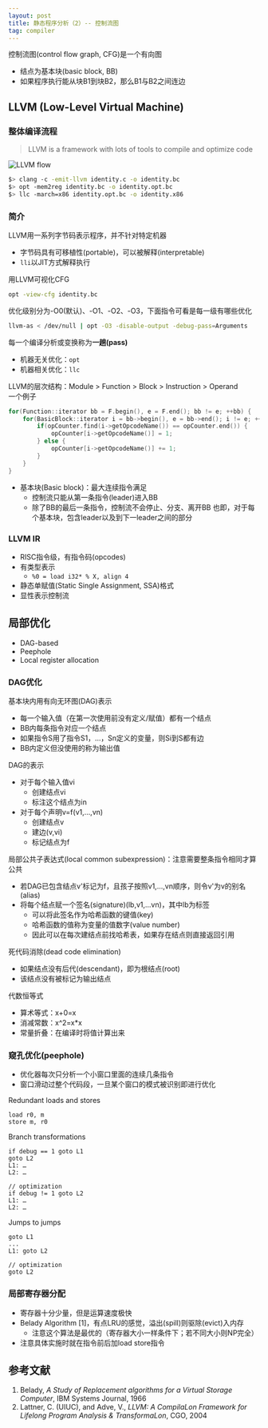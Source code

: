 ```yaml
---
layout: post
title: 静态程序分析（2）-- 控制流图
tag: compiler
---
```


控制流图(control flow graph, CFG)是一个有向图
* 结点为基本块(basic block, BB)
* 如果程序执行能从块B1到块B2，那么B1与B2之间连边

<!--more-->

## LLVM (Low-Level Virtual Machine)
### 整体编译流程
> LLVM is a framework with lots of tools to compile and optimize code

![LLVM flow]({{"/assets/images/Compiler/llvm-flow.PNG"|absolute_url}})


```bash
$> clang -c -emit-llvm identity.c -o identity.bc
$> opt -mem2reg identity.bc -o identity.opt.bc
$> llc -march=x86 identity.opt.bc -o identity.x86
```

### 简介
LLVM用一系列字节码表示程序，并不针对特定机器
* 字节码具有可移植性(portable)，可以被解释(interpretable)
* `lli`以JIT方式解释执行

用LLVM可视化CFG

```bash
opt -view-cfg identity.bc
```

优化级别分为-O0(默认)、-O1、-O2、-O3，下面指令可看是每一级有哪些优化

```bash
llvm-as < /dev/null | opt -O3 -disable-output -debug-pass=Arguments
```

每一个编译分析或变换称为**一趟(pass)**
* 机器无关优化：`opt`
* 机器相关优化：`llc`

LLVM的层次结构：Module > Function > Block > Instruction > Operand<br/>
一个例子
```cpp
for(Function::iterator bb = F.begin(), e = F.end(); bb != e; ++bb) {
    for(BasicBlock::iterator i = bb->begin(), e = bb->end(); i != e; ++i) {
        if(opCounter.find(i->getOpcodeName()) == opCounter.end()) {
            opCounter[i->getOpcodeName()] = 1;
        } else {
            opCounter[i->getOpcodeName()] += 1;
        }
    }
}
```

* 基本块(Basic block)：最大连续指令满足
	- 控制流只能从第一条指令(leader)进入BB
	- 除了BB的最后一条指令，控制流不会停止、分支、离开BB
也即，对于每个基本块，包含leader以及到下一leader之间的部分

### LLVM IR
* RISC指令级，有指令码(opcodes)
* 有类型表示
	- `%0 = load i32* % X, align 4`
* 静态单赋值(Static Single Assignment, SSA)格式
* 显性表示控制流

## 局部优化
* DAG-based
* Peephole
* Local register allocation

### DAG优化
基本块内用有向无环图(DAG)表示
* 每一个输入值（在第一次使用前没有定义/赋值）都有一个结点
* BB内每条指令对应一个结点
* 如果指令S用了指令S1，...，Sn定义的变量，则Si到S都有边
* BB内定义但没使用的称为输出值

DAG的表示
* 对于每个输入值vi
	- 创建结点vi
	- 标注这个结点为in
* 对于每个声明v=f(v1,...,vn)
	- 创建结点v
	- 建边(v,vi)
	- 标记结点为f

局部公共子表达式(local common subexpression)：注意需要整条指令相同才算公共
* 若DAG已包含结点v'标记为f，且孩子按照v1,...,vn顺序，则令v'为v的别名(alias)
* 将每个结点赋一个签名(signature)(lb,v1,...vn)，其中lb为标签
	- 可以将此签名作为哈希函数的键值(key)
	- 哈希函数的值称为变量的值数字(value number)
	- 因此可以在每次建结点前找哈希表，如果存在结点则直接返回引用

死代码消除(dead code elimination)
* 如果结点没有后代(descendant)，即为根结点(root)
* 该结点没有被标记为输出结点

代数恒等式
* 算术等式：x+0=x
* 消减常数：x^2=x\*x
* 常量折叠：在编译时将值计算出来

### 窥孔优化(peephole)
* 优化器每次只分析一个小窗口里面的连续几条指令
* 窗口滑动过整个代码段，一旦某个窗口的模式被识别即进行优化

Redundant loads and stores
```x86
load r0, m
store m, r0
```

Branch transformations
```x86
if debug == 1 goto L1
goto L2
L1: …
L2: …

// optimization
if debug != 1 goto L2
L1: …
L2: …
```

Jumps to jumps
```x86
goto L1
...
L1: goto L2

// optimization
goto L2
```

### 局部寄存器分配
* 寄存器十分少量，但是运算速度极快
* Belady Algorithm [1]，有点LRU的感觉，溢出(spill)则驱除(evict)入内存
	- 注意这个算法是最优的（寄存器大小一样条件下；若不同大小则NP完全）
* 注意具体实施时就在指令前后加load store指令

## 参考文献
1. Belady, *A Study of Replacement algorithms for a Virtual Storage Computer*, IBM Systems Journal, 1966
2. Lattner, C. (UIUC), and Adve, V., *LLVM: A CompilaLon Framework for Lifelong 
Program Analysis & TransformaLon*, CGO, 2004